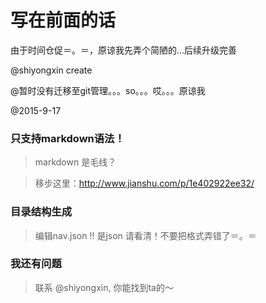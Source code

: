 # 写在前面的话

由于时间仓促＝。＝，原谅我先弄个简陋的...后续升级完善

@shiyongxin create

@暂时没有迁移至git管理。。。so。。。哎。。。原谅我

@2015-9-17

### 只支持markdown语法！

> markdown 是毛线？

> 移步这里：http://www.jianshu.com/p/1e402922ee32/

### 目录结构生成

> 编辑nav.json !! 是json 请看清！不要把格式弄错了＝。＝

### 我还有问题

> 联系 @shiyongxin, 你能找到ta的～
